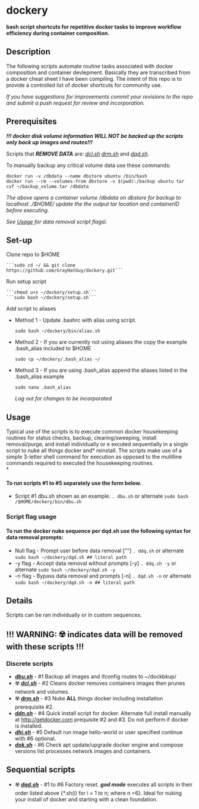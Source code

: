 # dockery

**bash script shortcuts for repetitive docker tasks to improve workflow efficiency during container composition.**

## Description
The following scripts automate routine tasks associated with docker composition and container devlepment. Basically they are transcribed from a docker cheat sheet I have been compiling. The intent of this repo is to provide a controlled list of docker shortcuts for community use.

_If you have suggestions for improvements commit your revisions to the repo and submit a push request for review and incorporation._

## Prerequisites
_**!!! docker disk volume information WILL NOT be backed up the scripts only back up images and routes!!!**_

Scripts that _**REMOVE DATA**_ are: _[dcl.sh](https://github.com/GrayHatGuy/dockery/blob/main/bin/dcl.sh) [drm.sh](https://github.com/GrayHatGuy/dockery/blob/main/bin/drm.sh)_ and _[dqd.sh](https://github.com/GrayHatGuy/dockery/blob/main/bin/dqd.sh)_. 

To manually backup any critical volume data use these commands:
 
	docker run -v /dbdata --name dbstore ubuntu /bin/bash
	docker run --rm --volumes-from dbstore -v $(pwd):/backup ubuntu tar cvf ~/backup_volume.tar /dbdata
    
_The above opens a container volume /dbdata on dbstore for backup to localhost ./$HOME/ update the the output tar location and containerID before executing._

_See [Usage](https://github.com/GrayHatGuy/dockery/blob/main/README.md#script-flag-usage) for data removal script flagsl._

## Set-up
Clone repo to $HOME

	```sudo cd ~/ && git clone https://github.com/GrayHatGuy/dockery.git```
	
Run setup script

	```chmod u+x ~/dockery/setup.sh```
	```sudo bash ~/dockery/setup.sh```

Add script to aliases
- Method 1 - Update .bashrc with alias using script.

	```sudo bash ~/dockery/bin/alias.sh```
- Method 2 - If you are currently not using aliases the copy the example .bash_alias included to $HOME

	```sudo cp ~/dockery/.bash_alias ~/``` 
- Method 3 - If you are using .bash_alias append the aliases listed in the .bash_alias example 

	```sudo nano .bash_alias```

	_Log out for changes to be incorporated_

## Usage
Typical use of the scripts is to execute common docker housekeeping routines for status checks, backup, clearing/sweeping, install removal/purge, and install individually or e excuted sequentially in a single script to nuke all things docker and* reinstall.  The scripts make use of a simple 3-letter shell command for execution as opposed to the mulitline commands required to executed the housekeeping routines.  
*
#### **To run scripts #1 to #5 separately use the form below.**
- Script #1 dbu.sh shown as an example. ```. dbu.sh``` or alternate ```sudo bash /$HOME/dockery/bin/dbu.sh```
	
### Script flag usage
#### **To run the docker nuke sequence per dqd.sh use the following syntax for data removal prompts:**

- Null flag - Prompt user before data removal [""] ```. ddq.sh``` or alternate ```sudo bash ~/dockery/dqd.sh ## literal path```
- -y flag - Accept data removal without prompts [-y] ```. ddq.sh -y``` or alternate ```sudo bash ~/dockery/dqd.sh -y```
- -n flag - Bypass data removal and prompts [-n] ```. dqd.sh -n``` or alternate ```sudo bash ~/dockery/dqd.sh -n ## literal path```
	
## Details
Scripts can be ran individually or in custom sequences. 

## **!!! WARNING: ☢️ indicates data will be removed with these scripts !!!**

### Discrete scripts
- **_[dbu.sh](https://github.com/GrayHatGuy/dockery/blob/main/bin/dbu.sh)_** - #1 Backup all images and ifconfig routes to ~/dockbkup/
- ☢️ **_[dcl.sh](https://github.com/GrayHatGuy/dockery/blob/main/bin/dcl.sh)_** - #2 Cleans docker removes containers images then prunes network and volumes.
- ☢️ **_[drm.sh](https://github.com/GrayHatGuy/dockery/blob/main/bin/drm.sh)_** - #3 Nuke **ALL** things docker including installation prerequisite #2.
- **_[ddn.sh](https://github.com/GrayHatGuy/dockery/blob/main/bin/ddn.sh)_** - #4 Quick install script for docker. Alternate full install manually at http://getdocker.com prequisite #2 and #3. Do not perform if docker is installed. 
- **_[dhi.sh](https://github.com/GrayHatGuy/dockery/blob/main/bin/dhi.sh)_** - #5 Default run image hello-world or user specified continue with #6 optional.
- **_[dok.sh](https://github.com/GrayHatGuy/dockery/blob/main/bin/dok.sh)_** - #6 Check apt update/upgrade docker engine and compose versions list processes network images and containers. 

 
## Sequential scripts
- ☢️ **_[dqd.sh](https://github.com/GrayHatGuy/dockery/blob/main/bin/dqd.sh)_** - #1 to #6  Factory reset. _**god mode**_ executes all scripts in their order listed above {*.sh(i) for i = 1 to n; where n =6}. Ideal for nuking your install of docker and starting with a clean foundation.  
